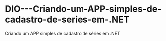 # DIO---Criando-um-APP-simples-de-cadastro-de-series-em-.NET
Criando um APP simples de cadastro de séries em .NET
